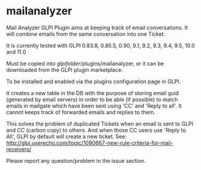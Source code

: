# mailanalyzer
Mail Analyzer GLPI Plugin aims at keeping track of email conversations.
It will combine emails from the same conversation into one Ticket.

It is currently tested with GLPI 0.83.8, 0.85.5, 0.90, 9.1, 9.2, 9.3, 9.4, 9.5, 10.0 and 11.0

Must be copied into *glpifolder*/plugins/mailanalyzer, or it can be downloaded from the GLPI plugin marketplace.

To be installed and enabled via the plugins configuration page in GLPI.

It creates a new table in the DB with the purpose of storing email guid (generated by email servers) in order to be able (if possible) to match emails in mailgate which have been sent using 'CC' and 'Reply to all'.
It cannot keeps track of forwarded emails and replies to them.

This solves the problem of duplicated Tickets when an email is sent to GLPI and CC (carbon copy) to others. And when those CC users use 'Reply to All', GLPI by default will create a new ticket. See: http://glpi.userecho.com/topic/1090667-new-rule-criteria-for-mail-receivers/


Please report any question/problem in the issue section.
